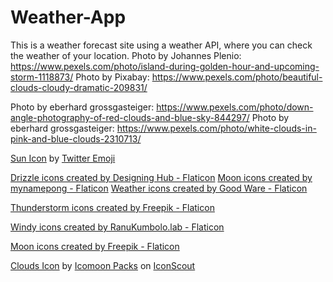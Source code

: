 # Weather-App
This is a weather forecast site using a weather API, where you can check the weather of your location.
Photo by Johannes Plenio: https://www.pexels.com/photo/island-during-golden-hour-and-upcoming-storm-1118873/
Photo by Pixabay: https://www.pexels.com/photo/beautiful-clouds-cloudy-dramatic-209831/

Photo by eberhard grossgasteiger: https://www.pexels.com/photo/down-angle-photography-of-red-clouds-and-blue-sky-844297/
Photo by eberhard grossgasteiger: https://www.pexels.com/photo/white-clouds-in-pink-and-blue-clouds-2310713/

<a href="https://iconscout.com/icons/sun" target="_blank">Sun Icon</a> by <a href="https://iconscout.com/contributors/twitter-inc" target="_blank">Twitter Emoji</a>

<a href="https://www.flaticon.com/free-icons/drizzle" title="drizzle icons">Drizzle icons created by Designing Hub - Flaticon</a>
<a href="https://www.flaticon.com/free-icons/moon" title="moon icons">Moon icons created by mynamepong - Flaticon</a>
<a href="https://www.flaticon.com/free-icons/weather" title="weather icons">Weather icons created by Good Ware - Flaticon</a>

<a href="https://www.flaticon.com/free-icons/thunderstorm" title="thunderstorm icons">Thunderstorm icons created by Freepik - Flaticon</a>

<a href="https://www.flaticon.com/free-icons/windy" title="windy icons">Windy icons created by RanuKumbolo.lab - Flaticon</a>

<a href="https://www.flaticon.com/free-icons/moon" title="moon icons">Moon icons created by Freepik - Flaticon</a>

<a href="https://iconscout.com/icons/clouds" target="_blank">Clouds Icon</a> by <a href="https://iconscout.com/contributors/icomoon">Icomoon Packs</a> on <a href="https://iconscout.com">IconScout</a>